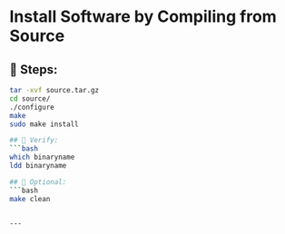 # Install Software by Compiling from Source

## 🔧 Steps:
```bash
tar -xvf source.tar.gz
cd source/
./configure
make
sudo make install

## 🧪 Verify:
```bash
which binaryname
ldd binaryname

## 🧹 Optional:
```bash
make clean


---
